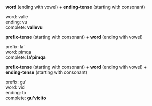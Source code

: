 
**word** (ending with vowel) + **ending-tense** (starting with consonant)

word: valle  
ending: vu  
complete: **vallevu**  


**prefix-tense** (starting with consonant) + **word** (ending with vowel)

prefix: la'  
word: pimqa  
complete: **la'pimqa**

**prefix-tense** (starting with consonant) + **word** (ending with vowel) + **ending-tense** (starting with consonant)

prefix: gu'  
word: vici  
ending: to  
complete: **gu'vicito**
